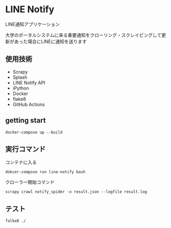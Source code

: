 # LINE Notify

LINE通知アプリケーション

大学のポータルシステムに来る重要通知をクローリング・スクレイピングして更新があった場合にLINEに通知を送ります

## 使用技術
- Scrapy
- Splash
- LINE Notify API
- iPython
- Docker
- flake8
- GitHub Actions

## getting start

```
docker-compose up --build
```

## 実行コマンド

コンテナに入る

```
dokcer-compose run line-notify bash
```

クローラー開始コマンド

```
scrapy crawl notify_spider -o result.json --logfile result.log
```

## テスト

```
falke8 ./
```




